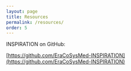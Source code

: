 ```yaml
---
layout: page
title: Resources
permalink: /resources/
order: 5
---
```


INSPIRATION on GitHub:

[https://github.com/EraCoSysMed-INSPIRATION](https://github.com/EraCoSysMed-INSPIRATION)
